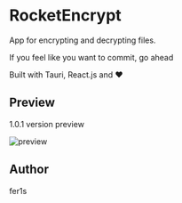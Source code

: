# RocketEncrypt

App for encrypting and decrypting files.

If you feel like you want to commit, go ahead

Built with Tauri, React.js and ❤

## Preview

1.0.1 version preview

![preview](https://i.imgur.com/JQULhrI.png)

## Author

fer1s
